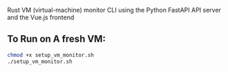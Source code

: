 Rust VM (virtual-machine) monitor CLI using the Python FastAPI API server and the Vue.js frontend

## To Run on A fresh VM:

```bash
chmod +x setup_vm_monitor.sh
./setup_vm_monitor.sh
```